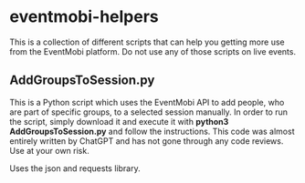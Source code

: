 # eventmobi-helpers
This is a collection of different scripts that can help you getting more use from the EventMobi platform. Do not use any of those scripts on live events.

## AddGroupsToSession.py
This is a Python script which uses the EventMobi API to add people, who are part of specific groups, to a selected session manually. In order to run the script, simply download it and execute it with __python3 AddGroupsToSession.py__ and follow the instructions. This code was almost entirely written by ChatGPT and has not gone through any code reviews. Use at your own risk.

Uses the json and requests library.
